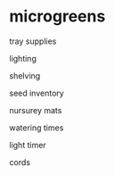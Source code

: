 microgreens
============

tray supplies

lighting

shelving

seed inventory

nursurey mats

watering times

light timer

cords
